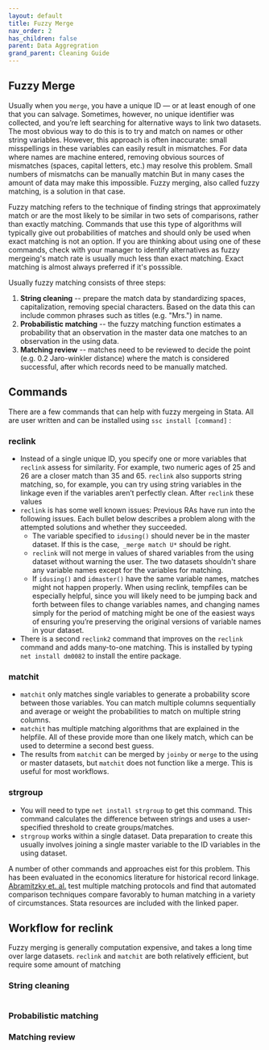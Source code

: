 ```yaml
---
layout: default
title: Fuzzy Merge
nav_order: 2
has_children: false
parent: Data Aggregration
grand_parent: Cleaning Guide
---
```


## Fuzzy Merge
Usually when you `merge`, you have a unique ID — or at least enough of one that you can salvage. Sometimes, however, no unique identifier was collected, and you’re left searching for alternative ways to link two datasets. The most obvious way to do this is to try and match on names or other string variables. However, this approach is often inaccurate: small misspellings in these variables can easily result in mismatches. For data where names are machine entered, removing obvious sources of mismatches (spaces, capital letters, etc.) may resolve this problem. Small numbers of mismatchs can be manually matchin But in many cases the amount of data may make this impossible. Fuzzy merging, also called fuzzy matching, is a solution in that case. 

Fuzzy matching refers to the technique of finding strings that approximately match or are the most likely to be similar in two sets of comparisons, rather than exactly matching. Commands that use this type of algorithms will typically give out probabilities of matches and should only be used when exact matching is not an option. If you are thinking about using one of these commands, check with your manager to identify alternatives as fuzzy mergeing's match rate is usually much less than exact matching. Exact matching is almost always preferred if it's posssible.

Usually fuzzy matching consists of three steps:
1. **String cleaning** -- prepare the match data by standardizing spaces, capitalization, removing special characters. Based on the data this can include common phrases such as titles (e.g. "Mrs.") in name.
2. **Probabilistic matching** -- the fuzzy matching function estimates a probability that an observation in the master data one matches to an observation in the using data.
3. **Matching review** -- matches need to be reviewed to decide the point (e.g. 0.2 Jaro-winkler distance) where the match is considered successful, after which records need to be manually matched. 

## Commands
There are a few commands that can help with fuzzy mergeing in Stata. All are user written and can be installed using `ssc install [command]` :

### reclink
- Instead of a single unique ID, you specify one or more variables that `reclink` assess for similarity. For example, two numeric ages of 25 and 26 are a closer match than 35 and 65. `reclink` also supports string matching, so, for example, you can try using string variables in the linkage even if the variables aren’t perfectly clean. After `reclink` these values 
- `reclink` is has some well known issues: Previous RAs have run into the following issues. Each bullet below describes a problem along with the attempted solutions and whether they succeeded. 
	- The variable specified to `idusing()` should never be in the master dataset. If this is the case,` _merge match U*` should be right. 
	- `reclink` will not merge in values of shared variables from the using dataset without warning the user. The two datasets shouldn't share any variable names except for the variables for matching.
	- If `idusing()` and `idmaster()` have the same variable names, matches might not happen properly. When using reclink, tempfiles can be especially helpful, since you will likely need to be jumping back and forth between files to change variables names, and changing names simply for the period of matching might be one of the easiest ways of ensuring you’re preserving the original versions of variable names in your dataset.
- There is a second `reclink2` command that improves on the `reclink` command and adds many-to-one matching. This is installed by typing `net install dm0082` to install the entire package. 

### matchit
- `matchit` only matches single variables to generate a probability score between those variables. You can match multiple columns sequentially and average or weight the probabilities to match on multiple string columns.
- `matchit` has multiple matching algorithms that are explained in the helpfile. All of these provide more than one likely match, which can be used to determine a second best guess.
- The results from `matchit` can be merged by `joinby` or `merge` to the using or master datasets, but `matchit` does not function like a merge. This is useful for most workflows.

### strgroup
- You will need to type `net install strgroup` to get this command. This command calculates the difference between strings and uses a user-specified threshold to create groups/matches.
- `strgroup` works within a single dataset. Data preparation to create this usually involves joining a single master variable to the ID variables in the using dataset.

A number of other commands and approaches eist for this problem. This has been evaluated in the economics literature for historical record linkage. [Abramitzky et. al.](https://ranabr.people.stanford.edu/sites/g/files/sbiybj5391/f/linking_may2019.pdf) test multiple matching protocols and find that automated comparison techniques compare favorably to human matching in a variety of circumstances. Stata resources are included with the linked paper.

## Workflow for reclink

Fuzzy merging is generally computation expensive, and takes a long time over large datasets. `reclink` and `matchit` are both relatively efficient, but require some amount of matching

### String cleaning



```

```

### Probabilistic matching

### Matching review
